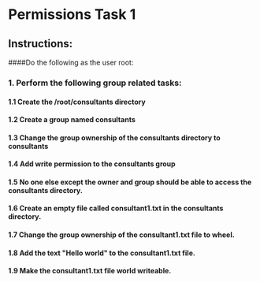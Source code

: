 # Permissions Task 1

## Instructions:

####Do the following as the user root:

### 1. Perform the following group related tasks:
#### 1.1 Create the /root/consultants directory
#### 1.2 Create a group named consultants
#### 1.3 Change the group ownership of the consultants directory to consultants
#### 1.4 Add write permission to the consultants group
#### 1.5 No one else except the owner and group should be able to access the consultants directory.
#### 1.6 Create an empty file called consultant1.txt in the consultants directory.
#### 1.7 Change the group ownership of the consultant1.txt file to wheel.
#### 1.8 Add the text "Hello world" to the consultant1.txt file.
#### 1.9 Make the consultant1.txt file world writeable.
